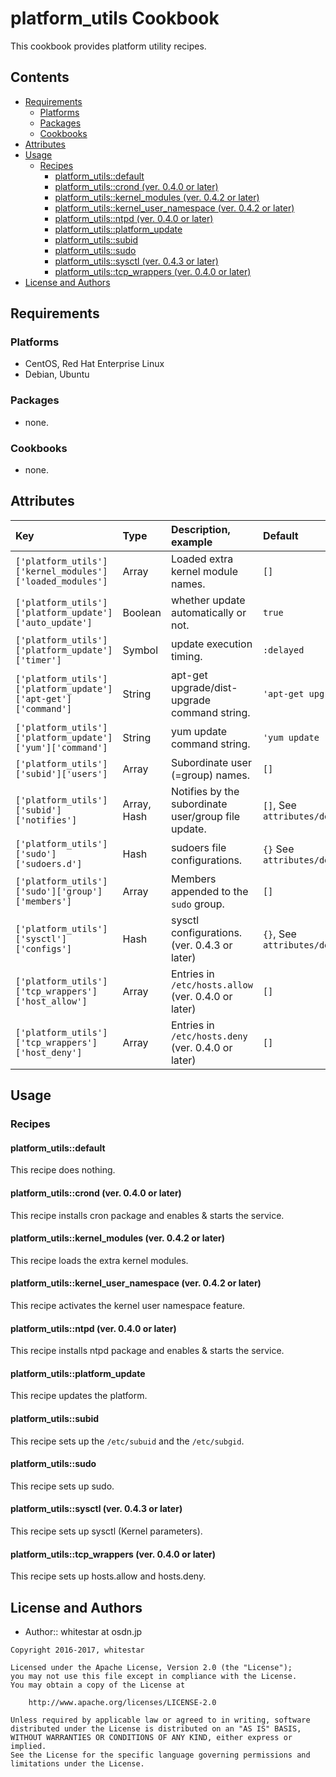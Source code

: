 platform_utils Cookbook
=======================

This cookbook provides platform utility recipes.

## Contents

- [Requirements](#requirements)
    - [Platforms](#platforms)
    - [Packages](#packages)
    - [Cookbooks](#cookbooks)
- [Attributes](#attributes)
- [Usage](#usage)
    - [Recipes](#recipes)
        - [platform_utils::default](#platform_utilsdefault)
        - [platform_utils::crond (ver. 0.4.0 or later)](#platform_utilscrond-ver-040-or-later)
        - [platform_utils::kernel_modules (ver. 0.4.2 or later)](#platform_utilskernel_modules-ver-042-or-later)
        - [platform_utils::kernel_user_namespace (ver. 0.4.2 or later)](#platform_utilskernel_user_namespace-ver-042-or-later)
        - [platform_utils::ntpd (ver. 0.4.0 or later)](#platform_utilsntpd-ver-040-or-later)
        - [platform_utils::platform_update](#platform_utilsplatform_update)
        - [platform_utils::subid](#platform_utilssubid)
        - [platform_utils::sudo](#platform_utilssudo)
        - [platform_utils::sysctl (ver. 0.4.3 or later)](#platform_utilssysctl-ver-043-or-later)
        - [platform_utils::tcp_wrappers (ver. 0.4.0 or later)](#platform_utilstcp_wrappers-ver-040-or-later)
- [License and Authors](#license-and-authors)

## Requirements

### Platforms
- CentOS, Red Hat Enterprise Linux
- Debian, Ubuntu

### Packages
- none.

### Cookbooks
- none.

## Attributes

|Key|Type|Description, example|Default|
|:--|:--|:--|:--|
|`['platform_utils']['kernel_modules']['loaded_modules']`|Array|Loaded extra kernel module names.|`[]`|
|`['platform_utils']['platform_update']['auto_update']`|Boolean|whether update automatically or not.|`true`|
|`['platform_utils']['platform_update']['timer']`|Symbol|update execution timing.|`:delayed`|
|`['platform_utils']['platform_update']['apt-get']['command']`|String|apt-get upgrade/dist-upgrade command string.|`'apt-get upgrade -y'`|
|`['platform_utils']['platform_update']['yum']['command']`|String|yum update command string.|`'yum update -y'`|
|`['platform_utils']['subid']['users']`|Array|Subordinate user (=group) names.|`[]`|
|`['platform_utils']['subid']['notifies']`|Array, Hash|Notifies by the subordinate user/group file update.|`[]`, See `attributes/default.rb`|
|`['platform_utils']['sudo']['sudoers.d']`|Hash|sudoers file configurations.|`{}` See `attributes/default.rb`|
|`['platform_utils']['sudo']['group']['members']`|Array|Members appended to the `sudo` group.|`[]`|
|`['platform_utils']['sysctl']['configs']`|Hash|sysctl configurations. (ver. 0.4.3 or later)|`{}`, See `attributes/default.rb`|
|`['platform_utils']['tcp_wrappers']['host_allow']`|Array|Entries in `/etc/hosts.allow` (ver. 0.4.0 or later)|`[]`|
|`['platform_utils']['tcp_wrappers']['host_deny']`|Array|Entries in `/etc/hosts.deny` (ver. 0.4.0 or later)|`[]`|

## Usage

### Recipes

#### platform_utils::default

This recipe does nothing.

#### platform_utils::crond (ver. 0.4.0 or later)

This recipe installs cron package and enables & starts the service.

#### platform_utils::kernel_modules (ver. 0.4.2 or later)

This recipe loads the extra kernel modules.

#### platform_utils::kernel_user_namespace (ver. 0.4.2 or later)

This recipe activates the kernel user namespace feature.

#### platform_utils::ntpd (ver. 0.4.0 or later)

This recipe installs ntpd package and enables & starts the service.

#### platform_utils::platform_update

This recipe updates the platform.

#### platform_utils::subid

This recipe sets up the `/etc/subuid` and the `/etc/subgid`.

#### platform_utils::sudo

This recipe sets up sudo.

#### platform_utils::sysctl (ver. 0.4.3 or later)

This recipe sets up sysctl (Kernel parameters).

#### platform_utils::tcp_wrappers (ver. 0.4.0 or later)

This recipe sets up hosts.allow and hosts.deny.

## License and Authors

- Author:: whitestar at osdn.jp

```text
Copyright 2016-2017, whitestar

Licensed under the Apache License, Version 2.0 (the "License");
you may not use this file except in compliance with the License.
You may obtain a copy of the License at

    http://www.apache.org/licenses/LICENSE-2.0

Unless required by applicable law or agreed to in writing, software
distributed under the License is distributed on an "AS IS" BASIS,
WITHOUT WARRANTIES OR CONDITIONS OF ANY KIND, either express or implied.
See the License for the specific language governing permissions and
limitations under the License.
```

